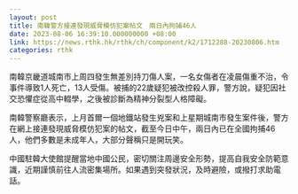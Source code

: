 ```yaml
---
layout: post
title: 南韓警方接連發現威脅模仿犯案帖文　兩日內拘捕46人
date: 2023-08-06 16:39:10.000000000 +08:00
link: https://news.rthk.hk/rthk/ch/component/k2/1712288-20230806.htm
categories: rthk
---
```


南韓京畿道城南市上周四發生無差別持刀傷人案，一名女傷者在凌晨傷重不治，令事件導致1人死亡，13人受傷。被捕的22歲疑犯被改控殺人罪，警方說，疑犯因社交恐懼症從高中輟學，之後被診斷為精神分裂型人格障礙。

南韓警察廳表示，上月首爾一個地鐵站發生兇案和上星期城南市發生案件後，警方在網上接連發現威脅模仿犯案的帖文，截至今日中午，兩日內已在全國拘捕46人，他們多數是未成年人，大部分聲稱只是開玩笑。

中國駐韓大使館提醒當地中國公民，密切關注周邊安全形勢，提高自我安全防範意識，近期謹慎前往人流密集場所。如果遇到突發狀況，及時避險，或撥打求助電話。
